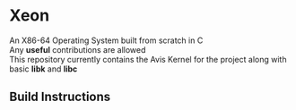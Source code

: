 # Xeon
An X86-64 Operating System built from scratch in C
<br>
Any **useful** contributions are allowed
<br>
This repository currently contains the Avis Kernel for the project along with basic **libk** and **libc**

Build Instructions
------------------

